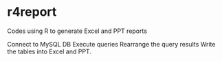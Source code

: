 # r4report
Codes using R to generate Excel and PPT reports

Connect to MySQL DB
Execute queries
Rearrange the query results
Write the tables into Excel and PPT.
